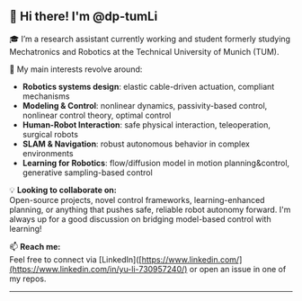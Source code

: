 ## 👋 Hi there! I'm @dp-tumLi

🎓 I’m a research assistant currently working and student formerly studying Mechatronics and Robotics at the Technical University of Munich (TUM).  

🤖 My main interests revolve around:
- **Robotics systems design**: elastic cable-driven actuation, compliant mechanisms
- **Modeling & Control**: nonlinear dynamics, passivity-based control, nonlinear control theory, optimal control
- **Human-Robot Interaction**: safe physical interaction, teleoperation, surgical robots
- **SLAM & Navigation**: robust autonomous behavior in complex environments
- **Learning for Robotics**: flow/diffusion model in motion planning&control, generative sampling-based control

💡 **Looking to collaborate on:**  
Open-source projects, novel control frameworks, learning-enhanced planning, or anything that pushes safe, reliable robot autonomy forward. I'm always up for a good discussion on bridging model-based control with learning!

📫 **Reach me:**  
Feel free to connect via [LinkedIn]([https://www.linkedin.com/](https://www.linkedin.com/in/yu-li-730957240/) or open an issue in one of my repos.

---

<!---
dp-tumLi/dp-tumLi is a ✨ special ✨ repository because its `README.md` (this file) appears on your GitHub profile.
You can click the Preview link to take a look at your changes.
--->
